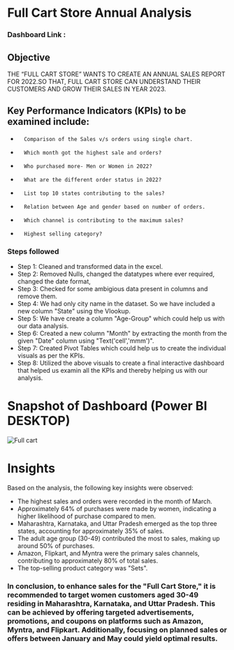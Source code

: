 # Full Cart Store Annual Analysis

### Dashboard Link :

## Objective


THE “FULL CART STORE” WANTS TO CREATE AN ANNUAL SALES REPORT FOR 2022.SO THAT, FULL CART STORE CAN UNDERSTAND THEIR CUSTOMERS AND GROW THEIR SALES IN YEAR 2023.

## Key Performance Indicators (KPIs) to be examined include:

-       Comparison of the Sales v/s orders using single chart.
-       Which month got the highest sale and orders?
-       Who purchased more- Men or Women in 2022?
-       What are the different order status in 2022?
-       List top 10 states contributing to the sales?
-       Relation between Age and gender based on number of orders.
-       Which channel is contributing to the maximum sales?
-       Highest selling category?

### Steps followed 

- Step 1: Cleaned and transformed data in the excel.
- Step 2: Removed Nulls, changed the datatypes where ever required, changed the date format, 
- Step 3: Checked for some ambigious data present in columns and remove them.
- Step 4: We had only city name in the dataset. So we have included a new column "State" using the Vlookup.
- Step 5: We have create a column "Age-Group" which could help us with our data analysis.
- Step 6: Created a new column "Month" by extracting the month from the given "Date" column using "Text('cell','mmm')".
- Step 7: Created Pivot Tables which could help us to create the individual visuals as per the KPIs.
- Step 8: Utilized the above visuals to create a final interactive dashboard that helped us examin all the KPIs and thereby helping us with our analysis.

# Snapshot of Dashboard (Power BI DESKTOP)

![Full cart](https://github.com/VBS-03/T20-Cricket-World-Cup-Analysis/assets/162421729/d3163c6a-076b-4536-8ed6-3b0792bbc51e)
 
# Insights

Based on the analysis, the following key insights were observed:

- The highest sales and orders were recorded in the month of March.
- Approximately 64% of purchases were made by women, indicating a higher likelihood of purchase compared to men.
- Maharashtra, Karnataka, and Uttar Pradesh emerged as the top three states, accounting for approximately 35% of sales.
- The adult age group (30-49) contributed the most to sales, making up around 50% of purchases.
- Amazon, Flipkart, and Myntra were the primary sales channels, contributing to approximately 80% of total sales.
- The top-selling product category was "Sets".


### In conclusion, to enhance sales for the "Full Cart Store," it is recommended to target women customers aged 30-49 residing in Maharashtra, Karnataka, and Uttar Pradesh. This can be achieved by offering targeted advertisements, promotions, and coupons on platforms such as Amazon, Myntra, and Flipkart. Additionally, focusing on planned sales or offers between January and May could yield optimal results.
